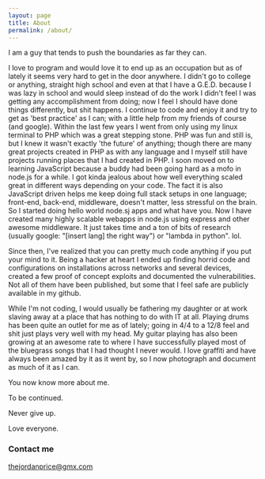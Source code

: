 ```yaml
---
layout: page
title: About
permalink: /about/
---
```


I am a guy that tends to push the boundaries as far they can.

I love to program and would love it to end up as an occupation but as of lately it seems very hard to get in the door anywhere. I didn't go to college or anything, straight high school and even at that I have a G.E.D. because I was lazy in school and would sleep instead of do the work I didn't feel I was getting any accomplishment from doing; now I feel I should have done things differently, but shit happens.
I continue to code and enjoy it and try to get as 'best practice' as I can; with a little help from my friends of course (and google).
Within the last few years I went from only using my linux terminal to PHP which was a great stepping stone. PHP was fun and still is, but I knew it wasn't exactly 'the future' of anything; though there are many great projects created in PHP as with any language and I myself still have projects running places that I had created in PHP.
I soon moved on to learning JavaScript because a buddy had been going hard as a mofo in node.js for a while. I got kinda jealous about how well everything scaled great in different ways depending on your code. The fact it is also JavaScript driven helps me keep doing full stack setups in one language; front-end, back-end, middleware, doesn't matter, less stressful on the brain. So I started doing hello world node.sj apps and what have you. Now I have created many highly scalable webapps in node.js using express and other awesome middleware. It just takes time and a ton of bits of research (usually google: "[insert lang] the right way") or "lambda in python". lol.

Since then, I've realized that you can pretty much code anything if you put your mind to it. Being a hacker at heart I ended up finding horrid code and configurations on installations across networks and several devices, created a few proof of concept exploits and documented the vulnerabilities. Not all of them have been published, but some that I feel safe are publicly available in my github.

While I'm not coding, I would usually be fathering my daughter or at work slaving away at a place that has nothing to do with IT at all.
Playing drums has been quite an outlet for me as of lately; going in 4/4 to a 12/8 feel and shit just plays very well with my head.
My guitar playing has also been growing at an awesome rate to where I have successfully played most of the bluegrass songs that I had thought I never would.
I love graffiti and have always been amazed by it as it went by, so I now photograph and document as much of it as I can.

You now know more about me.

To be continued.

Never give up.

Love everyone.


### Contact me

[thejordanprice@gmx.com](mailto:thejordanprice@gmx.com)